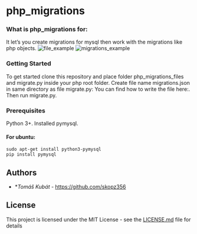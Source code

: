 # php_migrations

### What is php_migrations for:
It let’s you create migrations for mysql then work with the migrations like php objects.
![file_example](https://user-images.githubusercontent.com/36794259/51074257-50925080-167d-11e9-9705-5234c4e9253b.png)
![migrations_example](https://user-images.githubusercontent.com/36794259/51074288-bc74b900-167d-11e9-91d3-e09b09a631fe.png)



### Getting Started

To get started clone this repository and place folder php_migrations_files and migrate.py inside your php root folder.
Create file name migrations.json in same directory  as file migrate.py: You can find how to write the file here:.
Then run migrate.py.

### Prerequisites

Python 3+.
Installed pymysql.

#### For ubuntu:

```
sudo apt-get install python3-pymysql
pip install pymysql
```



## Authors

* **Tomáš Kubát* - https://github.com/skopz356
 


## License

This project is licensed under the MIT License - see the [LICENSE.md](LICENSE.md) file for details
